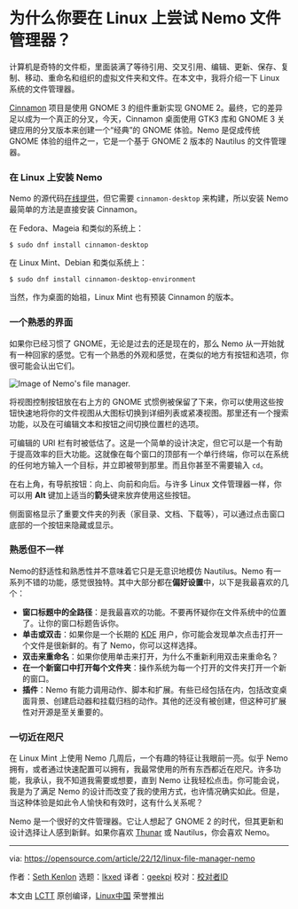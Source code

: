 [#]: subject: "Why you should try the Nemo file manager on Linux"
[#]: via: "https://opensource.com/article/22/12/linux-file-manager-nemo"
[#]: author: "Seth Kenlon https://opensource.com/users/seth"
[#]: collector: "lkxed"
[#]: translator: "geekpi"
[#]: reviewer: " "
[#]: publisher: " "
[#]: url: " "

为什么你要在 Linux 上尝试 Nemo 文件管理器？
======

计算机是奇特的文件柜，里面装满了等待引用、交叉引用、编辑、更新、保存、复制、移动、重命名和组织的虚拟文件夹和文件。在本文中，我将介绍一下 Linux 系统的文件管理器。

[Cinnamon][1] 项目是使用 GNOME 3 的组件重新实现 GNOME 2。最终，它的差异足以成为一个真正的分叉，今天，Cinnamon 桌面使用 GTK3 库和 GNOME 3 关键应用的分叉版本来创建一个“经典”的 GNOME 体验。Nemo 是促成传统 GNOME 体验的组件之一，它是一个基于 GNOME 2 版本的 Nautilus 的文件管理器。

### 在 Linux 上安装 Nemo

Nemo 的源代码[在线提供][2]，但它需要 `cinnamon-desktop` 来构建，所以安装 Nemo 最简单的方法是直接安装 Cinnamon。

在 Fedora、Mageia 和类似的系统上：

```
$ sudo dnf install cinnamon-desktop
```

在 Linux Mint、Debian 和类似系统上：

```
$ sudo dnf install cinnamon-desktop-environment
```

当然，作为桌面的始祖，Linux Mint 也有预装 Cinnamon 的版本。

### 一个熟悉的界面

如果你已经习惯了 GNOME，无论是过去的还是现在的，那么 Nemo 从一开始就有一种回家的感觉。它有一个熟悉的外观和感觉，在类似的地方有按钮和选项，你很可能会认出它们。

![Image of Nemo's file manager.][3]

将视图控制按钮放在右上方的 GNOME 式惯例被保留了下来，你可以使用这些按钮快速地将你的文件视图从大图标切换到详细列表或紧凑视图。那里还有一个搜索功能，以及在可编辑文本和按钮之间切换位置栏的选项。

可编辑的 URI 栏有时被低估了。这是一个简单的设计决定，但它可以是一个有助于提高效率的巨大功能。这就像在每个窗口的顶部有一个单行终端，你可以在系统的任何地方输入一个目标，并立即被带到那里。而且你甚至不需要输入 `cd`。

在右上角，有导航按钮：向上、向前和向后。与许多 Linux 文件管理器一样，你可以用 **Alt** 键加上适当的**箭头**键来放弃使用这些按钮。

侧面窗格显示了重要文件夹的列表（家目录、文档、下载等），可以通过点击窗口底部的一个按钮来隐藏或显示。

### 熟悉但不一样

Nemo的舒适性和熟悉性并不意味着它只是无意识地模仿 Nautilus。Nemo 有一系列不错的功能，感觉很独特。其中大部分都在**偏好设置**中，以下是我最喜欢的几个：

- **窗口标题中的全路径**：是我最喜欢的功能。不要再怀疑你在文件系统中的位置了。让你的窗口标题告诉你。
- **单击或双击**：如果你是一个长期的 [KDE][4] 用户，你可能会发现单次点击打开一个文件是很新鲜的。有了 Nemo，你可以这样选择。
- **双击来重命名**：如果你使用单击来打开，为什么不重新利用双击来重命名？
- **在一个新窗口中打开每个文件夹**：操作系统为每一个打开的文件夹打开一个新的窗口。
- **插件**：Nemo 有能力调用动作、脚本和扩展。有些已经包括在内，包括改变桌面背景、创建启动器和挂载归档的动作。其他的还没有被创建，但这种可扩展性对开源是至关重要的。

### 一切近在咫尺

在 Linux Mint 上使用 Nemo 几周后，一个有趣的特征让我眼前一亮。似乎 Nemo 拥有，或者通过快速配置可以拥有，我最常使用的所有东西都近在咫尺。许多功能，我承认，我不知道我需要或想要，直到 Nemo 让我轻松点击。你可能会说，我是为了满足 Nemo 的设计而改变了我的使用方式，也许情况确实如此。但是，当这种体验是如此令人愉快和有效时，这有什么关系呢？

Nemo 是一个很好的文件管理器。它让人想起了 GNOME 2 的时代，但其更新和设计选择让人感到新鲜。如果你喜欢 [Thunar][5] 或 Nautilus，你会喜欢 Nemo。

--------------------------------------------------------------------------------

via: https://opensource.com/article/22/12/linux-file-manager-nemo

作者：[Seth Kenlon][a]
选题：[lkxed][b]
译者：[geekpi](https://github.com/geekpi)
校对：[校对者ID](https://github.com/校对者ID)

本文由 [LCTT](https://github.com/LCTT/TranslateProject) 原创编译，[Linux中国](https://linux.cn/) 荣誉推出

[a]: https://opensource.com/users/seth
[b]: https://github.com/lkxed
[1]: https://opensource.com/article/19/12/cinnamon-linux-desktop
[2]: https://github.com/linuxmint/nemo/releases
[3]: https://opensource.com/sites/default/files/2022-09/nemo.png
[4]: https://opensource.com/article/22/2/why-i-love-linux-kde
[5]: https://opensource.com/article/22/12/linux-file-manager-thunar
